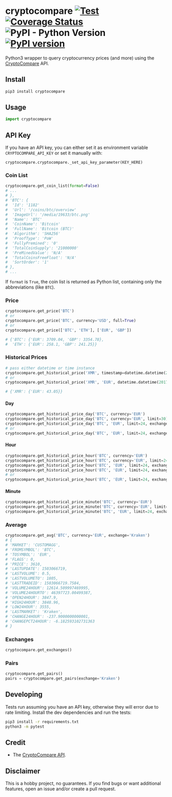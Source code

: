 # cryptocompare [![Test](https://github.com/lagerfeuer/cryptocompare/actions/workflows/test.yml/badge.svg)](https://github.com/lagerfeuer/cryptocompare/actions/workflows/test.yml) [![Coverage Status](https://coveralls.io/repos/github/lagerfeuer/cryptocompare/badge.svg?branch=master)](https://coveralls.io/github/lagerfeuer/cryptocompare?branch=master) ![PyPI - Python Version](https://img.shields.io/pypi/pyversions/cryptocompare) [![PyPI version](https://badge.fury.io/py/cryptocompare.svg)](https://badge.fury.io/py/cryptocompare)


Python3 wrapper to query cryptocurrency prices (and more) using the [CryptoCompare](https://min-api.cryptocompare.com/) API.


## Install
```sh
pip3 install cryptocompare
```

## Usage

```python
import cryptocompare
```

## API Key

If you have an API key, you can either set it as environment variable `CRYPTOCOMPARE_API_KEY` or set it manually with: 

```
cryptocompare.cryptocompare._set_api_key_parameter(KEY_HERE)
```

### Coin List

```python
cryptocompare.get_coin_list(format=False)
# ...
# },
# 'BTC': {
#  'Id': '1182'
#  'Url': '/coins/btc/overview'
#  'ImageUrl': '/media/19633/btc.png'
#  'Name': 'BTC'
#  'CoinName': 'Bitcoin'
#  'FullName': 'Bitcoin (BTC)'
#  'Algorithm': 'SHA256'
#  'ProofType': 'PoW'
#  'FullyPremined': '0'
#  'TotalCoinSupply': '21000000'
#  'PreMinedValue': 'N/A'
#  'TotalCoinsFreeFloat': 'N/A'
#  'SortOrder': '1'
# },
# ...
```

If `format` is `True`, the coin list is returned as Python list,
containing only the abbreviations (like `BTC`).

### Price

```python
cryptocompare.get_price('BTC')
# or
cryptocompare.get_price('BTC', currency='USD', full=True)
# or
cryptocompare.get_price(['BTC', 'ETH'], ['EUR', 'GBP'])

# {'BTC': {'EUR': 3709.04, 'GBP': 3354.78},
#  'ETH': {'EUR': 258.1, 'GBP': 241.25}}
```

### Historical Prices

```python
# pass either datetime or time instance
cryptocompare.get_historical_price('XMR', timestamp=datetime.datetime(2017,6,6), exchange='CCCAGG')
# or
cryptocompare.get_historical_price('XMR', 'EUR', datetime.datetime(2017,6,6))

# {'XMR': {'EUR': 43.05}}
```

#### Day

```python
cryptocompare.get_historical_price_day('BTC', currency='EUR')
cryptocompare.get_historical_price_day('BTC', currency='EUR', limit=30)
cryptocompare.get_historical_price_day('BTC', 'EUR', limit=24, exchange='CCCAGG', toTs=datetime.datetime(2019,6,6))
# or
cryptocompare.get_historical_price_day('BTC', 'EUR', limit=24, exchange='CCCAGG', toTs=datetime.datetime(1559815200))
```

#### Hour

```python
cryptocompare.get_historical_price_hour('BTC', currency='EUR')
cryptocompare.get_historical_price_hour('BTC', currency='EUR', limit=24)
cryptocompare.get_historical_price_hour('BTC', 'EUR', limit=24, exchange='CCCAGG')
cryptocompare.get_historical_price_hour('BTC', 'EUR', limit=24, exchange='CCCAGG', toTs=datetime.datetime(2019,6,6,12))
# or
cryptocompare.get_historical_price_hour('BTC', 'EUR', limit=24, exchange='CCCAGG', toTs=datetime.datetime(1559815200))
```

#### Minute

```python
cryptocompare.get_historical_price_minute('BTC', currency='EUR')
cryptocompare.get_historical_price_minute('BTC', currency='EUR', limit=1440)
cryptocompare.get_historical_price_minute('BTC', 'EUR', limit=24, exchange='CCCAGG', toTs=datetime.datetime.now())
```

### Average

```python
cryptocompare.get_avg('BTC', currency='EUR', exchange='Kraken')
# {
# 'MARKET': 'CUSTOMAGG',
# 'FROMSYMBOL': 'BTC',
# 'TOSYMBOL': 'EUR',
# 'FLAGS': 0,
# 'PRICE': 3610,
# 'LASTUPDATE': 1503066719,
# 'LASTVOLUME': 0.5,
# 'LASTVOLUMETO': 1805,
# 'LASTTRADEID': 1503066719.7584,
# 'VOLUME24HOUR': 12614.509997469995,
# 'VOLUME24HOURTO': 46397723.00499387,
# 'OPEN24HOUR': 3847.9,
# 'HIGH24HOUR': 3848.96,
# 'LOW24HOUR': 3555,
# 'LASTMARKET': 'Kraken',
# 'CHANGE24HOUR': -237.9000000000001,
# 'CHANGEPCT24HOUR': -6.182593102731363
# }
```

### Exchanges

```python
cryptocompare.get_exchanges()
```

### Pairs

```python
cryptocompare.get_pairs()
pairs = cryptocompare.get_pairs(exchange='Kraken')
```

## Developing

Tests run assuming you have an API key, otherwise they will error due to rate limiting. Install the dev dependencies and run the tests:
```sh
pip3 install -r requirements.txt
python3 -m pytest
```

## Credit

* The [CryptoCompare API](https://min-api.cryptocompare.com/).

## Disclaimer

This is a hobby project, no guarantees.
If you find bugs or want additional features,
open an issue and/or create a pull request.
